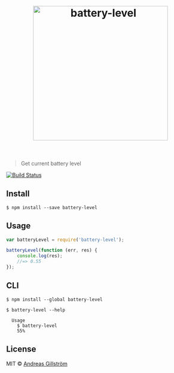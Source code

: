 <h1 align="center">
	<br>
	<img width="360" src="https://rawgit.com/gillstrom/battery-level/master/media/logo.png" alt="battery-level">
	<br>
	<br>
</h1>

> Get current battery level

[![Build Status](https://travis-ci.org/gillstrom/battery-level.svg?branch=master)](https://travis-ci.org/gillstrom/battery-level)


## Install

```
$ npm install --save battery-level
```


## Usage

```js
var batteryLevel = require('battery-level');

batteryLevel(function (err, res) {
	console.log(res);
	//=> 0.55
});
```


## CLI

```
$ npm install --global battery-level
```

```
$ battery-level --help

  Usage
    $ battery-level
    55%
```


## License

MIT © [Andreas Gillström](http://github.com/gillstrom)
